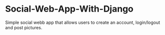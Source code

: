 # Social-Web-App-With-Django

Simple social webb app that allows users to create an account, login/logout and post pictures. 
